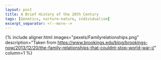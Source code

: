 ```yaml
---
layout: post
title: A Brief History of the 20th Century
tags: [Genetics, nurture-nature, individualism]
excerpt_separator: <!--more-->
---
```







{% include aligner.html images="pexels/Familyrelationships.png" description="Taken from https://www.brookings.edu/blog/brookings-now/2013/12/20/the-family-relationships-that-couldnt-stop-world-war-i/" column=1 %}
